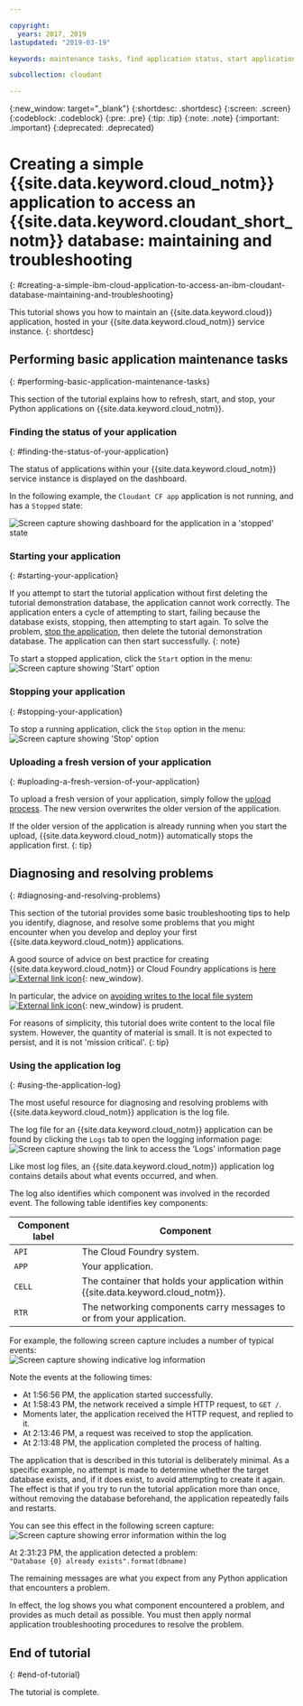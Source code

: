 ```yaml
---

copyright:
  years: 2017, 2019
lastupdated: "2019-03-19"

keywords: maintenance tasks, find application status, start application, stop application, upload application, diagnose problems, resolve problems, application log

subcollection: cloudant

---
```


{:new_window: target="_blank"}
{:shortdesc: .shortdesc}
{:screen: .screen}
{:codeblock: .codeblock}
{:pre: .pre}
{:tip: .tip}
{:note: .note}
{:important: .important}
{:deprecated: .deprecated}

<!-- Acrolinx: 2017-01-11 -->

# Creating a simple {{site.data.keyword.cloud_notm}} application to access an {{site.data.keyword.cloudant_short_notm}} database: maintaining and troubleshooting
{: #creating-a-simple-ibm-cloud-application-to-access-an-ibm-cloudant-database-maintaining-and-troubleshooting}

This tutorial shows you how to maintain an
{{site.data.keyword.cloud}} application,
hosted in your {{site.data.keyword.cloud_notm}} service instance.
{: shortdesc}

## Performing basic application maintenance tasks
{: #performing-basic-application-maintenance-tasks}

This section of the tutorial explains how to refresh,
start,
and stop,
your Python applications on {{site.data.keyword.cloud_notm}}.

### Finding the status of your application
{: #finding-the-status-of-your-application}

The status of applications within your
{{site.data.keyword.cloud_notm}} service instance is displayed on the dashboard.

In the following example, the `Cloudant CF app` application is not running,
and has a `Stopped` state:

![Screen capture showing dashboard for the application in a 'stopped' state](images/img0037.png)

### Starting your application
{: #starting-your-application}

If you attempt to start the tutorial application without first deleting the tutorial demonstration database, the application cannot work correctly. The application enters a cycle of attempting to start, failing because the database exists, stopping, then attempting to start again. To solve the problem, [stop the application](#stopping-your-application), then delete the tutorial demonstration database. The application can then start successfully.
{: note}
    
To start a stopped application, click the `Start` option in the menu:<br/>
![Screen capture showing 'Start' option](images/img0039.png)

### Stopping your application
{: #stopping-your-application}

To stop a running application, click the `Stop` option in the menu:<br/>
![Screen capture showing 'Stop' option](images/img0041.png)

### Uploading a fresh version of your application
{: #uploading-a-fresh-version-of-your-application}

To upload a fresh version of your application,
simply follow the [upload process](/docs/services/Cloudant?topic=cloudant-creating-a-simple-ibm-cloud-application-to-access-an-ibm-cloudant-database-uploading-the-application#creating-a-simple-ibm-cloud-application-to-access-an-ibm-cloudant-database-uploading-the-application).
The new version overwrites the older version of the application.

If the older version of the application is already running when you start the upload, {{site.data.keyword.cloud_notm}} automatically stops the application first.
{: tip}

## Diagnosing and resolving problems
{: #diagnosing-and-resolving-problems}

This section of the tutorial provides some basic troubleshooting tips to help
you identify,
diagnose,
and resolve some problems that you might encounter when you develop and deploy
your first {{site.data.keyword.cloud_notm}} applications.

A good source of advice on best practice for creating {{site.data.keyword.cloud_notm}} or
Cloud Foundry applications is
[here ![External link icon](../images/launch-glyph.svg "External link icon")](https://docs.cloudfoundry.org/devguide/deploy-apps/prepare-to-deploy.html){: new_window}.

In particular,
the advice on [avoiding writes to the local file system ![External link icon](../images/launch-glyph.svg "External link icon")](https://docs.cloudfoundry.org/devguide/deploy-apps/prepare-to-deploy.html#filesystem){: new_window} is prudent.

For reasons of simplicity, this tutorial does write content to the local file system. However, the quantity of material is small. It is not expected to persist, and it is not 'mission critical'.
{: tip}

### Using the application log
{: #using-the-application-log}

The most useful resource for diagnosing and resolving problems with
{{site.data.keyword.cloud_notm}} application is the log file.

The log file for an {{site.data.keyword.cloud_notm}} application can be found by clicking the `Logs` tab to open the logging information page:<br/>
![Screen capture showing the link to access the 'Logs' information page](images/img0042.png)

Like most log files,
an {{site.data.keyword.cloud_notm}} application log contains details about what events occurred,
and when.

The log also identifies which component was involved in the recorded event.
The following table identifies key components:

Component label | Component
----------------|----------
`API`           | The Cloud Foundry system.
`APP`           | Your application.
`CELL`          | The container that holds your application within {{site.data.keyword.cloud_notm}}.
`RTR`           | The networking components carry messages to or from your application.

For example,
the following screen capture includes a number of typical events:<br/>
![Screen capture showing indicative log information](images/img0043.png)

Note the events at the following times:

-   At 1:56:56 PM, the application started successfully.
-   At 1:58:43 PM, the network received a simple HTTP request, to `GET /`.
-   Moments later, the application received the HTTP request, and replied to it.
-   At 2:13:46 PM, a request was received to stop the application.
-   At 2:13:48 PM, the application completed the process of halting.

The application that is described in this tutorial is deliberately minimal.
As a specific example,
no attempt is made to determine whether the target database exists,
and,
if it does exist,
to avoid attempting to create it again.
The effect is that if you try to run the tutorial application more than once,
without removing the database beforehand,
the application repeatedly fails and restarts.

You can see this effect in the following screen capture:<br/>
![Screen capture showing error information within the log](images/img0044.png)

At 2:31:23 PM,
the application detected a problem:<br/>
`"Database {0} already exists".format(dbname)`

The remaining messages are what you expect from any Python application that encounters a problem.

In effect,
the log shows you what component encountered a problem,
and provides as much detail as possible.
You must then apply normal application troubleshooting procedures to resolve the problem.

## End of tutorial
{: #end-of-tutorial}

The tutorial is complete.